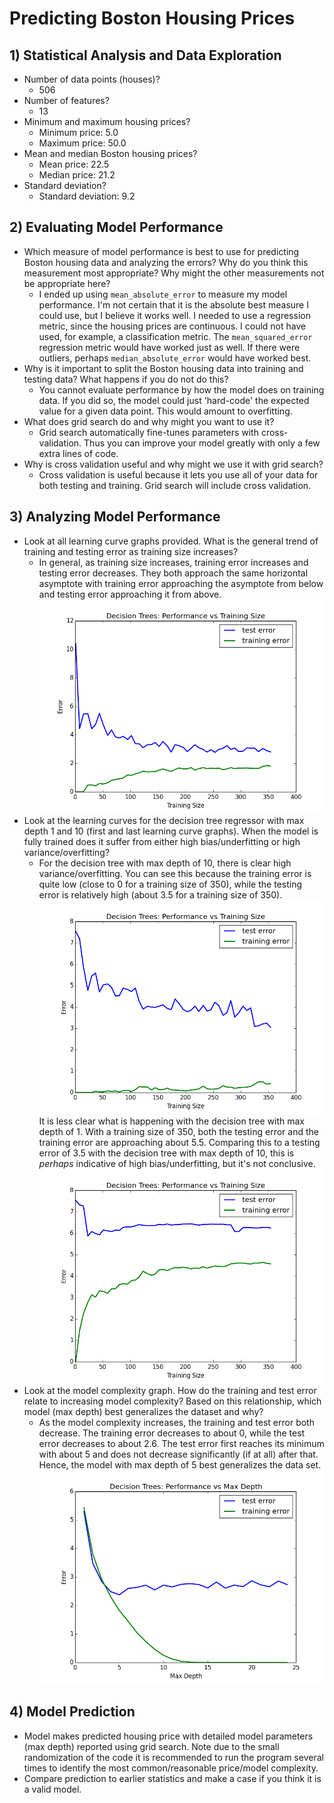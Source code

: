 # Predicting Boston Housing Prices

## 1) Statistical Analysis and Data Exploration

* Number of data points (houses)?
    - 506
* Number of features?
    - 13
* Minimum and maximum housing prices?
    - Minimum price: 5.0
    - Maximum price: 50.0
* Mean and median Boston housing prices?
    - Mean price: 22.5
    - Median price: 21.2
* Standard deviation?
    - Standard deviation: 9.2

## 2) Evaluating Model Performance

* Which measure of model performance is best to use for predicting Boston housing data and analyzing the errors? Why do you think this measurement most appropriate? Why might the other measurements not be appropriate here?
    - I ended up using `mean_absolute_error` to measure my model performance.  I'm not certain that it is the absolute best measure I could use, but I believe it works well.  I needed to use a regression metric, since the housing prices are continuous.  I could not have used, for example, a classification metric.  The `mean_squared_error` regression metric would have worked just as well.  If there were outliers, perhaps `median_absolute_error` would have worked best.
* Why is it important to split the Boston housing data into training and testing data? What happens if you do not do this?
    - You cannot evaluate performance by how the model does on training data.  If you did so, the model could just 'hard-code' the expected value for a given data point.  This would amount to overfitting.
* What does grid search do and why might you want to use it?
    - Grid search automatically fine-tunes parameters with cross-validation.  Thus you can improve your model greatly with only a few extra lines of code.
* Why is cross validation useful and why might we use it with grid search?
    - Cross validation is useful because it lets you use all of your data for both testing and training.  Grid search will include cross validation.

## 3) Analyzing Model Performance

* Look at all learning curve graphs provided. What is the general trend of training and testing error as training size increases?
    - In general, as training size increases, training error increases and testing error decreases.  They both approach the same horizontal asymptote with training error approaching the asymptote from below and testing error approaching it from above.  ![Training size versus error](decision_trees.png "Training size versus error")
* Look at the learning curves for the decision tree regressor with max depth 1 and 10 (first and last learning curve graphs). When the model is fully trained does it suffer from either high bias/underfitting or high variance/overfitting?
    - For the decision tree with max depth of 10, there is clear high variance/overfitting.  You can see this because the training error is quite low (close to 0 for a training size of 350), while the testing error is relatively high (about 3.5 for a training size of 350).  ![Decision tree with max depth 10](decision_tree_with_max_depth_10.png "Decision tree with max depth 10")  
    It is less clear what is happening with the decision tree with max depth of 1.  With a training size of 350, both the testing error and the training error are approaching about 5.5.  Comparing this to a testing error of 3.5 with the decision tree with max depth of 10, this is *perhaps* indicative of high bias/underfitting, but it's not conclusive.  ![Decision tree with max depth 1](decision_tree_with_max_depth_1.png "Decision tree with max depth 1")
* Look at the model complexity graph. How do the training and test error relate to increasing model complexity? Based on this relationship, which model (max depth) best generalizes the dataset and why?
    - As the model complexity increases, the training and test error both decrease.  The training error decreases to about 0, while the test error decreases to about 2.6.  The test error first reaches its minimum with about 5 and does not decrease significantly (if at all) after that.  Hence, the model with max depth of 5 best generalizes the data set.  ![Model complexity graph](model_complexity_graph.png "Model complexity graph")

## 4) Model Prediction

* Model makes predicted housing price with detailed model parameters (max depth) reported using grid search. Note due to the small randomization of the code it is recommended to run the program several times to identify the most common/reasonable price/model complexity.
* Compare prediction to earlier statistics and make a case if you think it is a valid model.
